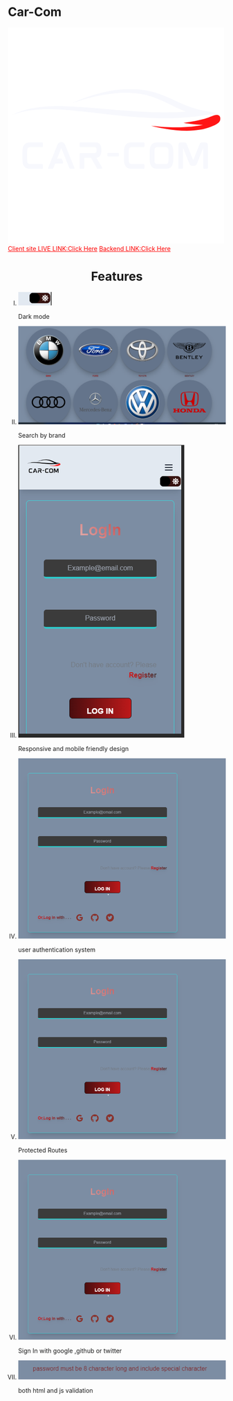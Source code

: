 # Car-Com

<img src="./public/images/logo-w.png" alt="">
<a href="https://car-com.web.app/" target="_blank" style="color:red;">Client site LIVE LINK:Click Here</a>
<a href="https://car-com-backend-hlo2j6lud-jhriyazs-projects.vercel.app/" target="_blank" style="color:red;">Backend LINK:Click Here</a>

<h1 style="text-align:center;">Features</h1>
<ul style="list-style:upper-roman">
    <li>
        <img src="./public/images/1.png" alt="">
<p>Dark mode</p>
    </li>
    <li>
       <img src="./public/images/2.png" alt="">
<p>Search by brand</p>
    </li>
    <li>
        <img src="./public/images/4.png" alt="">
<p>Responsive and mobile friendly design</p>
    </li>
    <li>
        <img src="./public/images/3.png" alt="">
<p>user authentication system</p>
    </li>
    <li>
        <img src="./public/images/3.png" alt="">
<p>Protected Routes</p>
    </li>
    <li>
        <img src="./public/images/3.png" alt="">
<p>Sign In with google ,github or twitter</p>
    </li>
    <li>
        <img src="./public/images/5.png" alt="">
<p>both html and js validation</p>
    </li>
</ul>






